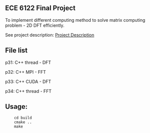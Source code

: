 ## ECE 6122 Final Project

To implement different computing method to solve matrix computing problem - 2D DFT efficiently.

See project description: [Project Description](/FinalProject.pdf)

## File list
p31: C++ thread - DFT

p32: C++ MPI - FFT

p33: C++ CUDA - DFT

p34: C++ thread - FFT

## Usage:
```
	cd build
	cmake ..
	make
```
